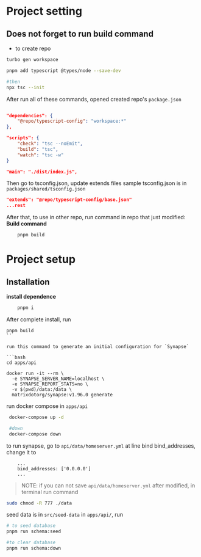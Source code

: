 # Project setting

## Does not forget to run build command

- to create repo

```bash
turbo gen workspace
```

```bash
pnpm add typescript @types/node --save-dev

#then
npx tsc --init
```

After run all of these commands, opened created repo's `package.json`

```JSON

"dependencies": {
    "@repo/typescript-config": "workspace:*"
},

"scripts": {
    "check": "tsc --noEmit",
    "build": "tsc",
    "watch": "tsc -w"
}

"main": "./dist/index.js",

```

Then go to tsconfig.json, update extends files
sample tsconfig.json is in `packages/shared/tsconfig.json`

```json
"extends": "@repo/typescript-config/base.json"
...rest
```

After that, to use in other repo, run command in repo that just modified:
**Build command**

```bash
    pnpm build
```

# Project setup

## Installation

**install dependence**

```bash
    pnpm i
```
After complete install, run
```
pnpm build
``

run this command to generate an initial configuration for `Synapse`

```bash
cd apps/api

docker run -it --rm \
  -e SYNAPSE_SERVER_NAME=localhost \
  -e SYNAPSE_REPORT_STATS=no \
  -v $(pwd)/data:/data \
  matrixdotorg/synapse:v1.96.0 generate
```

run docker compose in `apps/api`

```bash
 docker-compose up -d

 #down
 docker-compose down
```

to run synapse, go to `api/data/homeserver.yml`
at line bind bind_addresses, change it to

```
    ...
    bind_addresses: ['0.0.0.0']
    ...
```

> NOTE: if you can not save `api/data/homeserver.yml` after modified, in terminal run command

```bash
sudo chmod -R 777 ./data
```

seed data is in `src/seed-data`
in `apps/api/`, run

```bash
# to seed database
pnpm run schema:seed

#to clear database
pnpm run schema:down
```
